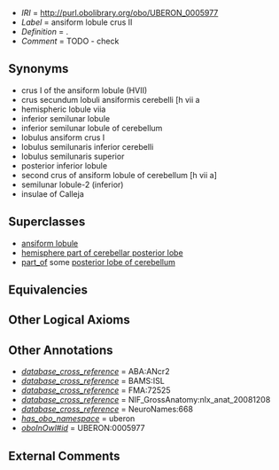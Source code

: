  * *IRI* = http://purl.obolibrary.org/obo/UBERON_0005977
 * *Label* = ansiform lobule crus II
 * *Definition* = .
 * *Comment* = TODO - check

## Synonyms

 * crus I of the ansiform lobule (HVII)
 * crus secundum lobuli ansiformis cerebelli [h vii a
 * hemispheric lobule viia
 * inferior semilunar lobule
 * inferior semilunar lobule of cerebellum
 * lobulus ansiform crus I
 * lobulus semilunaris inferior cerebelli
 * lobulus semilunaris superior
 * posterior inferior lobule
 * second crus of ansiform lobule of cerebellum [h vii a]
 * semilunar lobule-2 (inferior)
 * insulae of Calleja

## Superclasses

 * [ansiform lobule](../../UBERON/48/UBERON_0005348.md)
 * [hemisphere part of cerebellar posterior lobe](../../UBERON/48/UBERON_0014648.md)
 * [part_of](../../BFO/50/BFO_0000050.md) some [posterior lobe of cerebellum](../../UBERON/02/UBERON_0004002.md)

## Equivalencies


## Other Logical Axioms


## Other Annotations

 * *[database_cross_reference](../../ef/oboInOwl#hasDbXref.md)* = ABA:ANcr2
 * *[database_cross_reference](../../ef/oboInOwl#hasDbXref.md)* = BAMS:ISL
 * *[database_cross_reference](../../ef/oboInOwl#hasDbXref.md)* = FMA:72525
 * *[database_cross_reference](../../ef/oboInOwl#hasDbXref.md)* = NIF_GrossAnatomy:nlx_anat_20081208
 * *[database_cross_reference](../../ef/oboInOwl#hasDbXref.md)* = NeuroNames:668
 * *[has_obo_namespace](../../ce/oboInOwl#hasOBONamespace.md)* = uberon
 * *[oboInOwl#id](../../id/oboInOwl#id.md)* = UBERON:0005977

## External Comments

